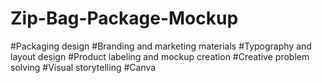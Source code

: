 # Zip-Bag-Package-Mockup
#Packaging design
#Branding and marketing materials
#Typography and layout design
#Product labeling and mockup creation
#Creative problem solving
#Visual storytelling
#Canva
